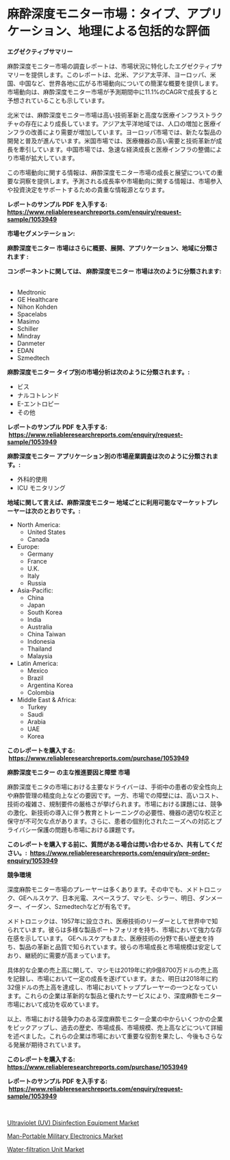 <p><h1>麻酔深度モニター市場：タイプ、アプリケーション、地理による包括的な評価</h1></p><p><strong>エグゼクティブサマリー</strong></p>
<p><p>麻酔深度モニター市場の調査レポートは、市場状況に特化したエグゼクティブサマリーを提供します。このレポートは、北米、アジア太平洋、ヨーロッパ、米国、中国など、世界各地に広がる市場動向についての簡潔な概要を提供します。市場動向は、麻酔深度モニター市場が予測期間中に11.1%のCAGRで成長すると予想されていることも示しています。</p><p>北米では、麻酔深度モニター市場は高い技術革新と高度な医療インフラストラクチャの存在により成長しています。アジア太平洋地域では、人口の増加と医療インフラの改善により需要が増加しています。ヨーロッパ市場では、新たな製品の開発と普及が進んでいます。米国市場では、医療機器の高い需要と技術革新が成長を牽引しています。中国市場では、急速な経済成長と医療インフラの整備により市場が拡大しています。</p><p>この市場動向に関する情報は、麻酔深度モニター市場の成長と展望についての重要な洞察を提供します。予測される成長率や市場動向に関する情報は、市場参入や投資決定をサポートするための貴重な情報源となります。</p></p>
<p><strong>レポートのサンプル PDF を入手する: <a href="https://www.reliableresearchreports.com/enquiry/request-sample/1053949">https://www.reliableresearchreports.com/enquiry/request-sample/1053949</a></strong></p>
<p><strong>市場セグメンテーション:</strong></p>
<p><strong> 麻酔深度モニター 市場はさらに概要、展開、アプリケーション、地域に分類されます :</strong></p>
<p><strong>コンポーネントに関しては、 麻酔深度モニター 市場は次のように分類されます: &nbsp;</strong></p>
<p><ul><li>Medtronic</li><li>GE Healthcare</li><li>Nihon Kohden</li><li>Spacelabs</li><li>Masimo</li><li>Schiller</li><li>Mindray</li><li>Danmeter</li><li>EDAN</li><li>Szmedtech</li></ul></p>
<p><strong> 麻酔深度モニター タイプ別の市場分析は次のように分類されます。:</strong></p>
<p><ul><li>ビス</li><li>ナルコトレンド</li><li>E-エントロピー</li><li>その他</li></ul></p>
<p><strong>レポートのサンプル PDF を入手する: &nbsp;<a href="https://www.reliableresearchreports.com/enquiry/request-sample/1053949">https://www.reliableresearchreports.com/enquiry/request-sample/1053949</a></strong></p>
<p><strong> 麻酔深度モニター アプリケーション別の市場産業調査は次のように分類されます。:</strong></p>
<p><ul><li>外科的使用</li><li>ICU モニタリング</li></ul></p>
<p><strong>地域に関して言えば、麻酔深度モニター 地域ごとに利用可能なマーケットプレーヤーは次のとおりです。:</strong></p>
<p><ul>
    <li>
        North America:
        <ul>
            <li>United States</li>
            <li>Canada</li>
        </ul>
    </li>
    <li>
        Europe:
        <ul>
            <li>Germany</li>
            <li>France</li>
            <li>U.K.</li>
            <li>Italy</li>
            <li>Russia</li>
        </ul>
    </li>
    <li>
        Asia-Pacific:
        <ul>
            <li>China</li>
            <li>Japan</li>
            <li>South Korea</li>
            <li>India</li>
            <li>Australia</li>
            <li>China Taiwan</li>
            <li>Indonesia</li>
            <li>Thailand</li>
            <li>Malaysia</li>
        </ul>
    </li>
    <li>
        Latin America:
        <ul>
            <li>Mexico</li>
            <li>Brazil</li>
            <li>Argentina Korea</li>
            <li>Colombia</li>
        </ul>
    </li>
    <li>
        Middle East & Africa:
        <ul>
            <li>Turkey</li>
            <li>Saudi</li>
            <li>Arabia</li>
            <li>UAE</li>
            <li>Korea</li>
        </ul>
    </li>
    </ul></p>
<p><strong>このレポートを購入する: &nbsp;<a href="https://www.reliableresearchreports.com/purchase/1053949">https://www.reliableresearchreports.com/purchase/1053949</a></strong></p>
<p><strong>麻酔深度モニター の主な推進要因と障壁 市場</strong></p>
<p><p>麻酔深度モニタの市場における主要なドライバーは、手術中の患者の安全性向上や麻酔管理の精度向上などの要因です。一方、市場での障壁には、高いコスト、技術の複雑さ、規制要件の厳格さが挙げられます。市場における課題には、競争の激化、新技術の導入に伴う教育とトレーニングの必要性、機器の適切な校正と保守が不可欠な点があります。さらに、患者の個別化されたニーズへの対応とプライバシー保護の問題も市場における課題です。</p></p>
<p><strong>このレポートを購入する前に、質問がある場合は問い合わせるか、共有してください。:&nbsp; <a href="https://www.reliableresearchreports.com/enquiry/pre-order-enquiry/1053949">https://www.reliableresearchreports.com/enquiry/pre-order-enquiry/1053949</a></strong></p>
<p><strong>競争環境</strong></p>
<p><p>深度麻酔モニター市場のプレーヤーは多くあります。その中でも、メドトロニック、GEヘルスケア、日本光電、スペースラブ、マシモ、シラー、明日、ダンメーター、イーダン、Szmedtechなどが有名です。</p><p>メドトロニックは、1957年に設立され、医療技術のリーダーとして世界中で知られています。彼らは多様な製品ポートフォリオを持ち、市場において強力な存在感を示しています。 GEヘルスケアもまた、医療技術の分野で長い歴史を持ち、製品の革新と品質で知られています。彼らの市場成長と市場規模は安定しており、継続的に需要が高まっています。</p><p>具体的な企業の売上高に関して、マシモは2019年に約9億8700万ドルの売上高を記録し、市場において一定の成長を遂げています。また、明日は2018年に約32億ドルの売上高を達成し、市場においてトッププレーヤーの一つとなっています。これらの企業は革新的な製品と優れたサービスにより、深度麻酔モニター市場において成功を収めています。</p><p>以上、市場における競争力のある深度麻酔モニター企業の中からいくつかの企業をピックアップし、過去の歴史、市場成長、市場規模、売上高などについて詳細を述べました。これらの企業は市場において重要な役割を果たし、今後もさらなる発展が期待されています。</p></p>
<p><strong>このレポートを購入する: &nbsp; <a href="https://www.reliableresearchreports.com/purchase/1053949">https://www.reliableresearchreports.com/purchase/1053949</a></strong></p>
<p><strong>レポートのサンプル PDF を入手する: &nbsp;<a href="https://www.reliableresearchreports.com/enquiry/request-sample/1053949">https://www.reliableresearchreports.com/enquiry/request-sample/1053949</a></strong><strong></strong></p>
<p>&nbsp;</p>
<p><p><a href="https://view.publitas.com/reportprime-1/ultraviolet-uv-disinfection-equipment-market-size-growth-outlook-from-2023-to-2030-projecting-at-markets-trends-analysis-by-application-regional-outlook-and-revenue/">Ultraviolet (UV) Disinfection Equipment Market</a></p><p><a href="https://view.publitas.com/reportprime-1/man-portable-military-electronics-market-share-market-new-trends-analysis-report-by-type-by-application-by-end-use-by-region-and-segment-forecasts-2023-2030/">Man-Portable Military Electronics Market</a></p><p><a href="https://view.publitas.com/reportprime-1/water-filtration-unit-market-size-and-growth-market-segmentation-regional-and-country-breakdowns-and-market-trends-for-period-from-2023-2030/">Water-filtration Unit Market</a></p></p>